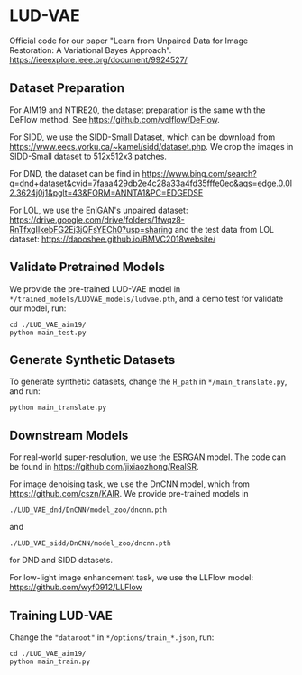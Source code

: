 # LUD-VAE
Official code for our paper "Learn from Unpaired Data for Image Restoration: A Variational Bayes Approach". https://ieeexplore.ieee.org/document/9924527/

## Dataset Preparation
For AIM19 and NTIRE20, the dataset preparation is the same with the DeFlow method. See https://github.com/volflow/DeFlow.

For SIDD, we use the SIDD-Small Dataset, which can be download from https://www.eecs.yorku.ca/~kamel/sidd/dataset.php.
We crop the images in SIDD-Small dataset to 512x512x3 patches.

For DND, the dataset can be find in https://www.bing.com/search?q=dnd+dataset&cvid=7faaa429db2e4c28a33a4fd35fffe0ec&aqs=edge.0.0l2.3624j0j1&pglt=43&FORM=ANNTA1&PC=EDGEDSE

For LOL, we use the EnlGAN's unpaired dataset: https://drive.google.com/drive/folders/1fwqz8-RnTfxgIIkebFG2Ej3jQFsYECh0?usp=sharing
and the test data from LOL dataset: https://daooshee.github.io/BMVC2018website/

##

## Validate Pretrained Models

We provide the pre-trained LUD-VAE model in `*/trained_models/LUDVAE_models/ludvae.pth`, and a demo test for validate our model, run:

```
cd ./LUD_VAE_aim19/
python main_test.py
```

## Generate Synthetic Datasets

To generate synthetic datasets, change the `H_path` in `*/main_translate.py`, and run:
```
python main_translate.py
```

## Downstream Models

For real-world super-resolution, we use the ESRGAN model. The code can be found in https://github.com/jixiaozhong/RealSR.

For image denoising task, we use the DnCNN model, which from https://github.com/cszn/KAIR.
We provide pre-trained models in 
```
./LUD_VAE_dnd/DnCNN/model_zoo/dncnn.pth 
```
and 
```
./LUD_VAE_sidd/DnCNN/model_zoo/dncnn.pth 
```
for DND and SIDD datasets.

For low-light image enhancement task, we use the LLFlow model: https://github.com/wyf0912/LLFlow

## Training LUD-VAE

Change the `"dataroot"` in `*/options/train_*.json`, run:

```
cd ./LUD_VAE_aim19/
python main_train.py
```
